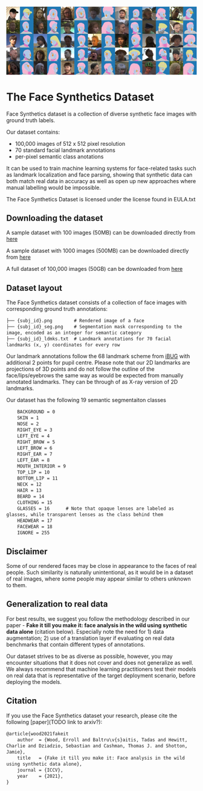 ![alt text](docs/img/dataset_samples_2.jpg)

# The Face Synthetics Dataset

Face Synthetics dataset is a collection of diverse synthetic face images with ground truth labels.

Our dataset contains:
- 100,000 images of 512 x 512 pixel resolution
- 70 standard facial landmark annotations
- per-pixel semantic class anotations

It can be used to train machine learning systems for face-related tasks such as landmark localization and face parsing, showing that synthetic data can both match real data in accuracy as well as open up new approaches where manual labelling would be impossible.

The Face Synthetics Dataset is licensed under the license found in EULA.txt

## Downloading the dataset

A sample dataset with 100 images (50MB) can be downloaded directly from [here](https://facesyntheticspubwedata.blob.core.windows.net/iccv-2021/dataset_100.zip)

A sample dataset with 1000 images (500MB) can be downloaded directly from [here](https://facesyntheticspubwedata.blob.core.windows.net/iccv-2021/dataset_1000.zip)

A full dataset of 100,000 images (50GB) can be downloaded from [here](https://facesyntheticspubwedata.blob.core.windows.net/iccv-2021/dataset_100k.zip)

## Dataset layout

The Face Synthetics dataset consists of a collection of face images with corresponding ground truth annotations:

```
├── {subj_id}.png        # Rendered image of a face
├── {subj_id}_seg.png    # Segmentation mask corresponding to the image, encoded as an integer for semantic category
├── {subj_id}_ldmks.txt  # Landmark annotations for 70 facial landmarks (x, y) coordinates for every row
```

Our landmark annotations follow the 68 landmark scheme from [iBUG](https://ibug.doc.ic.ac.uk/resources/300-W/) with additional 2 points for pupil centre.
Please note that our 2D landmarks are projections of 3D points and do not follow the outline of the face/lips/eyebrows the same way as would be expected from manually annotated landmarks.
They can be through of as X-ray version of 2D landmarks.

Our dataset has the following 19 semantic segmentaiton classes
```
    BACKGROUND = 0
    SKIN = 1
    NOSE = 2
    RIGHT_EYE = 3
    LEFT_EYE = 4
    RIGHT_BROW = 5
    LEFT_BROW = 6
    RIGHT_EAR = 7
    LEFT_EAR = 8
    MOUTH_INTERIOR = 9
    TOP_LIP = 10
    BOTTOM_LIP = 11
    NECK = 12
    HAIR = 13
    BEARD = 14
    CLOTHING = 15
    GLASSES = 16      # Note that opaque lenses are labeled as glasses, while transparent lenses as the class behind them
    HEADWEAR = 17
    FACEWEAR = 18
    IGNORE = 255
```

## Disclaimer

Some of our rendered faces may be close in appearance to the faces of real people.  Such similarity is naturally unintentional, as it would be in a dataset of real images, where some people may appear similar to others unknown to them.


## Generalization to real data

For best results, we suggest you follow the methodology described in our paper - **Fake it till you make it: face analysis in the wild using synthetic data alone** (citation below). Especially note the need for 1) data augmentation; 2) use of a translation layer if evaluating on real data benchmarks that contain different types of annotations.

Our dataset strives to be as diverse as possible, however, you may encounter situations that it does not cover and does not generalize as well. We always recommend that machine learning practitioners test their models on real data that is representative of the target deployment scenario, before deploying the models.


## Citation

If you use the Face Synthetics dataset your research, please cite the following [paper](TODO link to arxiv?):


```
@article{wood2021fakeit
    author  = {Wood, Erroll and Baltru\v{s}aitis, Tadas and Hewitt, Charlie and Dziadzio, Sebastian and Cashman, Thomas J. and Shotton, Jamie},
    title   = {Fake it till you make it: Face analysis in the wild using synthetic data alone},
    journal = {ICCV},
    year    = {2021},
}
```
